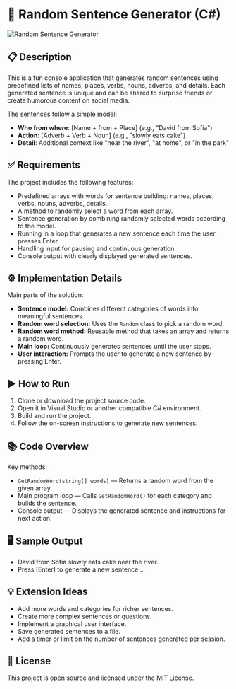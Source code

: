 # 🎲 Random Sentence Generator (C#)

![Random Sentence Generator](../Images/random-sentence-generator.png)

## 📋 Description
This is a fun console application that generates random sentences using predefined lists of names, places, verbs, nouns, adverbs, and details. Each generated sentence is unique and can be shared to surprise friends or create humorous content on social media.

The sentences follow a simple model:

- **Who from where**: [Name + from + Place] (e.g., "David from Sofia")
- **Action**: [Adverb + Verb + Noun] (e.g., "slowly eats cake")
- **Detail**: Additional context like "near the river", "at home", or "in the park"

## ✅ Requirements
The project includes the following features:

- Predefined arrays with words for sentence building: names, places, verbs, nouns, adverbs, details.
- A method to randomly select a word from each array.
- Sentence generation by combining randomly selected words according to the model.
- Running in a loop that generates a new sentence each time the user presses Enter.
- Handling input for pausing and continuous generation.
- Console output with clearly displayed generated sentences.

## ⚙️ Implementation Details
Main parts of the solution:

- **Sentence model:** Combines different categories of words into meaningful sentences.
- **Random word selection:** Uses the `Random` class to pick a random word.
- **Random word method:** Reusable method that takes an array and returns a random word.
- **Main loop:** Continuously generates sentences until the user stops.
- **User interaction:** Prompts the user to generate a new sentence by pressing Enter.

## ▶️ How to Run
1. Clone or download the project source code.
2. Open it in Visual Studio or another compatible C# environment.
3. Build and run the project.
4. Follow the on-screen instructions to generate new sentences.

## 📚 Code Overview
Key methods:

- `GetRandomWord(string[] words)` — Returns a random word from the given array.
- Main program loop — Calls `GetRandomWord()` for each category and builds the sentence.
- Console output — Displays the generated sentence and instructions for next action.

## 🖥 Sample Output
 - David from Sofia slowly eats cake near the river.
 - Press [Enter] to generate a new sentence...


## 💡 Extension Ideas
- Add more words and categories for richer sentences.
- Create more complex sentences or questions.
- Implement a graphical user interface.
- Save generated sentences to a file.
- Add a timer or limit on the number of sentences generated per session.

## 📄 License
This project is open source and licensed under the MIT License.
